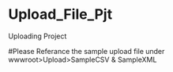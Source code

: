 # Upload_File_Pjt
Uploading Project

#Please Referance the sample upload file under wwwroot>Upload>SampleCSV & SampleXML
